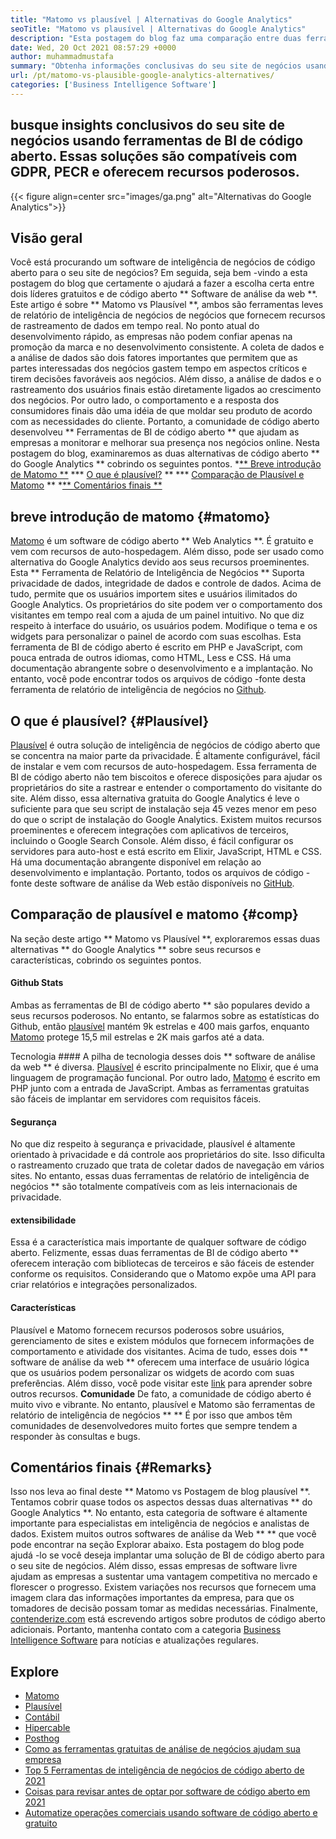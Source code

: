 ```yaml
---
title: "Matomo vs plausível | Alternativas do Google Analytics" 
seoTitle: "Matomo vs plausível | Alternativas do Google Analytics" 
description: "Esta postagem do blog faz uma comparação entre duas ferramentas de BI de código aberto que são consideradas alternativas do Google Analytics. Ambos os softwares são gratuitos e auto-hospedados." 
date: Wed, 20 Oct 2021 08:57:29 +0000
author: muhammadmustafa
summary: "Obtenha informações conclusivas do seu site de negócios usando ferramentas de BI de código aberto. Essas soluções são compatíveis com GDPR, PECR e oferecem recursos poderosos." 
url: /pt/matomo-vs-plausible-google-analytics-alternatives/
categories: ['Business Intelligence Software']
---
```


## busque insights conclusivos do seu site de negócios usando ferramentas de BI de código aberto. Essas soluções são compatíveis com GDPR, PECR e oferecem recursos poderosos.

{{< figure align=center src="images/ga.png" alt="Alternativas do Google Analytics">}}


## Visão geral
Você está procurando um software de inteligência de negócios de código aberto para o seu site de negócios? Em seguida, seja bem -vindo a esta postagem do blog que certamente o ajudará a fazer a escolha certa entre dois líderes gratuitos e de código aberto ** Software de análise da web **. Este artigo é sobre ** Matomo vs Plausível **, ambos são ferramentas leves de relatório de inteligência de negócios de negócios que fornecem recursos de rastreamento de dados em tempo real. No ponto atual do desenvolvimento rápido, as empresas não podem confiar apenas na promoção da marca e no desenvolvimento consistente. A coleta de dados e a análise de dados são dois fatores importantes que permitem que as partes interessadas dos negócios gastem tempo em aspectos críticos e tirem decisões favoráveis ​​aos negócios. Além disso, a análise de dados e o rastreamento dos usuários finais estão diretamente ligados ao crescimento dos negócios.
Por outro lado, o comportamento e a resposta dos consumidores finais dão uma idéia de que moldar seu produto de acordo com as necessidades do cliente. Portanto, a comunidade de código aberto desenvolveu ** Ferramentas de BI de código aberto ** que ajudam as empresas a monitorar e melhorar sua presença nos negócios online. Nesta postagem do blog, examinaremos as duas alternativas de código aberto ** do Google Analytics ** cobrindo os seguintes pontos.
  *[** Breve introdução de Matomo **][1]
  *** [O que é plausível?][2] **
  *** [Comparação de Plausível e Matomo][3] **
  *[** Comentários finais **][4]

## breve introdução de matomo {#matomo}
[Matomo][5] é um software de código aberto ** Web Analytics **. É gratuito e vem com recursos de auto-hospedagem. Além disso, pode ser usado como alternativa do Google Analytics devido aos seus recursos proeminentes. Esta ** Ferramenta de Relatório de Inteligência de Negócios ** Suporta privacidade de dados, integridade de dados e controle de dados. Acima de tudo, permite que os usuários importem sites e usuários ilimitados do Google Analytics. Os proprietários do site podem ver o comportamento dos visitantes em tempo real com a ajuda de um painel intuitivo. No que diz respeito à interface do usuário, os usuários podem. Modifique o tema e os widgets para personalizar o painel de acordo com suas escolhas. Esta ferramenta de BI de código aberto é escrito em PHP e JavaScript, com pouca entrada de outros idiomas, como HTML, Less e CSS. Há uma documentação abrangente sobre o desenvolvimento e a implantação. No entanto, você pode encontrar todos os arquivos de código -fonte desta ferramenta de relatório de inteligência de negócios no [Github][6].

## O que é plausível? {#Plausível}
[Plausível][7] é outra solução de inteligência de negócios de código aberto que se concentra na maior parte da privacidade. É altamente configurável, fácil de instalar e vem com recursos de auto-hospedagem. Essa ferramenta de BI de código aberto não tem biscoitos e oferece disposições para ajudar os proprietários do site a rastrear e entender o comportamento do visitante do site. Além disso, essa alternativa gratuita do Google Analytics é leve o suficiente para que seu script de instalação seja 45 vezes menor em peso do que o script de instalação do Google Analytics. Existem muitos recursos proeminentes e oferecem integrações com aplicativos de terceiros, incluindo o Google Search Console. Além disso, é fácil configurar os servidores para auto-host e está escrito em Elixir, JavaScript, HTML e CSS. Há uma documentação abrangente disponível em relação ao desenvolvimento e implantação. Portanto, todos os arquivos de código -fonte deste software de análise da Web estão disponíveis no [GitHub][8].

## Comparação de plausível e matomo {#comp}
Na seção deste artigo ** Matomo vs Plausível **, exploraremos essas duas alternativas ** do Google Analytics ** sobre seus recursos e características, cobrindo os seguintes pontos.

#### Github Stats
Ambas as ferramentas de BI de código aberto ** são populares devido a seus recursos poderosos. No entanto, se falarmos sobre as estatísticas do Github, então [plausível][7] mantém 9k estrelas e 400 mais garfos, enquanto [Matomo][5] protege 15,5 mil estrelas e 2K mais garfos até a data.

Tecnologia ####
A pilha de tecnologia desses dois ** software de análise da web ** é diversa. [Plausível][7] é escrito principalmente no Elixir, que é uma linguagem de programação funcional. Por outro lado, [Matomo][5] é escrito em PHP junto com a entrada de JavaScript. Ambas as ferramentas gratuitas são fáceis de implantar em servidores com requisitos fáceis.

#### Segurança
No que diz respeito à segurança e privacidade, plausível é altamente orientado à privacidade e dá controle aos proprietários do site. Isso dificulta o rastreamento cruzado que trata de coletar dados de navegação em vários sites. No entanto, essas duas ferramentas de relatório de inteligência de negócios ** são totalmente compatíveis com as leis internacionais de privacidade.

#### extensibilidade
Essa é a característica mais importante de qualquer software de código aberto. Felizmente, essas duas ferramentas de BI de código aberto ** oferecem interação com bibliotecas de terceiros e são fáceis de estender conforme os requisitos. Considerando que o Matomo expõe uma API para criar relatórios e integrações personalizados.

#### Características
Plausível e Matomo fornecem recursos poderosos sobre usuários, gerenciamento de sites e existem módulos que fornecem informações de comportamento e atividade dos visitantes. Acima de tudo, esses dois ** software de análise da web ** oferecem uma interface de usuário lógica que os usuários podem personalizar os widgets de acordo com suas preferências. Além disso, você pode visitar este [link][9] para aprender sobre outros recursos.
**Comunidade**
De fato, a comunidade de código aberto é muito vivo e vibrante. No entanto, plausível e Matomo são ferramentas de relatório de inteligência de negócios ** ** É por isso que ambos têm comunidades de desenvolvedores muito fortes que sempre tendem a responder às consultas e bugs.

## Comentários finais {#Remarks}
Isso nos leva ao final deste ** Matomo vs Postagem de blog plausível **. Tentamos cobrir quase todos os aspectos dessas duas alternativas ** do Google Analytics **. No entanto, esta categoria de software é altamente importante para especialistas em inteligência de negócios e analistas de dados. Existem muitos outros softwares de análise da Web ** ** que você pode encontrar na seção Explorar abaixo. Esta postagem do blog pode ajudá -lo se você deseja implantar uma solução de BI de código aberto para o seu site de negócios. Além disso, essas empresas de software livre ajudam as empresas a sustentar uma vantagem competitiva no mercado e florescer o progresso. Existem variações nos recursos que fornecem uma imagem clara das informações importantes da empresa, para que os tomadores de decisão possam tomar as medidas necessárias.
Finalmente, [contenderize.com][10] está escrevendo artigos sobre produtos de código aberto adicionais. Portanto, mantenha contato com a categoria [Business Intelligence Software][9] para notícias e atualizações regulares.

## Explore
  * [Matomo][11]
  * [Plausível][12]
  * [Contábil][13]
  * [Hipercable][14]
  * [Posthog][15]
  * [Como as ferramentas gratuitas de análise de negócios ajudam sua empresa][16]
  * [Top 5 Ferramentas de inteligência de negócios de código aberto de 2021][17]
  * [Coisas para revisar antes de optar por software de código aberto em 2021][18]
  * [Automatize operações comerciais usando software de código aberto e gratuito][19]

  
[1]: #Matomo
[2]: #Plausible
[3]: #comp
[4]: #remarks
[5]: https://products.containerize.com/business-intelligence/matomo/
[6]: https://github.com/matomo-org/matomo
[7]: https://products.containerize.com/business-intelligence/plausible/
[8]: https://github.com/plausible/analytics
[9]: https://products.containerize.com/business-intelligence/
[10]: https://www.containerize.com/
[11]: https://products.containerize.com/business-intelligence/matomo
[12]: https://products.containerize.com/business-intelligence/plausible
[13]: https://products.containerize.com/business-intelligence/countly
[14]: https://products.containerize.com/business-intelligence/hypercable
[15]: https://products.containerize.com/business-intelligence/posthog
[16]: https://blog.containerize.com/2021/03/12/how-free-business-analytics-tools-assist-your-business/
[17]: https://blog.containerize.com/business-intelligence-software/top-5-open-source-business-intelligence-solutions-of-2021/
[18]: https://blog.containerize.com/cmdb-software/things-to-review-before-opting-open-source-software-in-2021/
[19]: https://blog.containerize.com/blogging/automate-business-operations-using-open-source-software/
